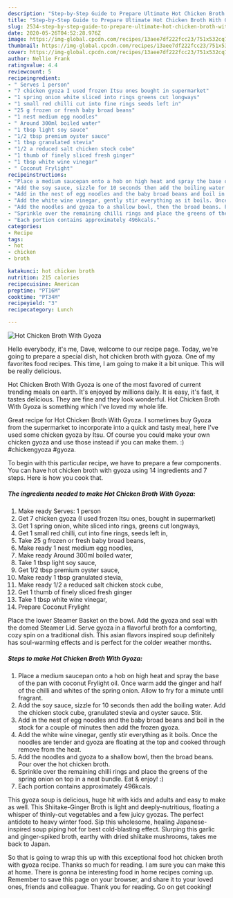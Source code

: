 ```yaml
---
description: "Step-by-Step Guide to Prepare Ultimate Hot Chicken Broth With Gyoza"
title: "Step-by-Step Guide to Prepare Ultimate Hot Chicken Broth With Gyoza"
slug: 2534-step-by-step-guide-to-prepare-ultimate-hot-chicken-broth-with-gyoza
date: 2020-05-26T04:52:28.976Z
image: https://img-global.cpcdn.com/recipes/13aee7df222fcc23/751x532cq70/hot-chicken-broth-with-gyoza-recipe-main-photo.jpg
thumbnail: https://img-global.cpcdn.com/recipes/13aee7df222fcc23/751x532cq70/hot-chicken-broth-with-gyoza-recipe-main-photo.jpg
cover: https://img-global.cpcdn.com/recipes/13aee7df222fcc23/751x532cq70/hot-chicken-broth-with-gyoza-recipe-main-photo.jpg
author: Nellie Frank
ratingvalue: 4.4
reviewcount: 5
recipeingredient:
- " Serves 1 person"
- "7 chicken gyoza I used frozen Itsu ones bought in supermarket"
- "1 spring onion white sliced into rings greens cut longways"
- "1 small red chilli cut into fine rings seeds left in"
- "25 g frozen or fresh baby broad beans"
- "1 nest medium egg noodles"
- " Around 300ml boiled water"
- "1 tbsp light soy sauce"
- "1/2 tbsp premium oyster sauce"
- "1 tbsp granulated stevia"
- "1/2 a reduced salt chicken stock cube"
- "1 thumb of finely sliced fresh ginger"
- "1 tbsp white wine vinegar"
- " Coconut Frylight"
recipeinstructions:
- "Place a medium saucepan onto a hob on high heat and spray the base of the pan with coconut Frylight oil. Once warm add the ginger and half of the chilli and whites of the spring onion. Allow to fry for a minute until fragrant."
- "Add the soy sauce, sizzle for 10 seconds then add the boiling water. Add the chicken stock cube, granulated stevia and oyster sauce. Stir."
- "Add in the nest of egg noodles and the baby broad beans and boil in the stock for a couple of minutes then add the frozen gyoza."
- "Add the white wine vinegar, gently stir everything as it boils. Once the noodles are tender and gyoza are floating at the top and cooked through remove from the heat."
- "Add the noodles and gyoza to a shallow bowl, then the broad beans. Pour over the hot chicken broth."
- "Sprinkle over the remaining chilli rings and place the greens of the spring onion on top in a neat bundle. Eat &amp; enjoy! :)"
- "Each portion contains approximately 496kcals."
categories:
- Recipe
tags:
- hot
- chicken
- broth

katakunci: hot chicken broth 
nutrition: 215 calories
recipecuisine: American
preptime: "PT16M"
cooktime: "PT34M"
recipeyield: "3"
recipecategory: Lunch

---
```



![Hot Chicken Broth With Gyoza](https://img-global.cpcdn.com/recipes/13aee7df222fcc23/751x532cq70/hot-chicken-broth-with-gyoza-recipe-main-photo.jpg)

Hello everybody, it's me, Dave, welcome to our recipe page. Today, we're going to prepare a special dish, hot chicken broth with gyoza. One of my favorites food recipes. This time, I am going to make it a bit unique. This will be really delicious.

Hot Chicken Broth With Gyoza is one of the most favored of current trending meals on earth. It's enjoyed by millions daily. It is easy, it's fast, it tastes delicious. They are fine and they look wonderful. Hot Chicken Broth With Gyoza is something which I've loved my whole life.

Great recipe for Hot Chicken Broth With Gyoza. I sometimes buy Gyoza from the supermarket to incorporate into a quick and tasty meal, here I&#39;ve used some chicken gyoza by Itsu. Of course you could make your own chicken gyoza and use those instead if you can make them. :) #chickengyoza #gyoza.


To begin with this particular recipe, we have to prepare a few components. You can have hot chicken broth with gyoza using 14 ingredients and 7 steps. Here is how you cook that.

<!--inarticleads1-->

##### The ingredients needed to make Hot Chicken Broth With Gyoza:

1. Make ready  Serves: 1 person
1. Get 7 chicken gyoza (I used frozen Itsu ones, bought in supermarket)
1. Get 1 spring onion, white sliced into rings, greens cut longways,
1. Get 1 small red chilli, cut into fine rings, seeds left in,
1. Take 25 g frozen or fresh baby broad beans,
1. Make ready 1 nest medium egg noodles,
1. Make ready  Around 300ml boiled water,
1. Take 1 tbsp light soy sauce,
1. Get 1/2 tbsp premium oyster sauce,
1. Make ready 1 tbsp granulated stevia,
1. Make ready 1/2 a reduced salt chicken stock cube,
1. Get 1 thumb of finely sliced fresh ginger
1. Take 1 tbsp white wine vinegar,
1. Prepare  Coconut Frylight


Place the lower Steamer Basket on the bowl. Add the gyoza and seal with the domed Steamer Lid. Serve gyoza in a flavorful broth for a comforting, cozy spin on a traditional dish. This asian flavors inspired soup definitely has soul-warming effects and is perfect for the colder weather months. 

<!--inarticleads2-->

##### Steps to make Hot Chicken Broth With Gyoza:

1. Place a medium saucepan onto a hob on high heat and spray the base of the pan with coconut Frylight oil. Once warm add the ginger and half of the chilli and whites of the spring onion. Allow to fry for a minute until fragrant.
1. Add the soy sauce, sizzle for 10 seconds then add the boiling water. Add the chicken stock cube, granulated stevia and oyster sauce. Stir.
1. Add in the nest of egg noodles and the baby broad beans and boil in the stock for a couple of minutes then add the frozen gyoza.
1. Add the white wine vinegar, gently stir everything as it boils. Once the noodles are tender and gyoza are floating at the top and cooked through remove from the heat.
1. Add the noodles and gyoza to a shallow bowl, then the broad beans. Pour over the hot chicken broth.
1. Sprinkle over the remaining chilli rings and place the greens of the spring onion on top in a neat bundle. Eat &amp; enjoy! :)
1. Each portion contains approximately 496kcals.


This gyoza soup is delicious, huge hit with kids and adults and easy to make as well. This Shiitake-Ginger Broth is light and deeply-nutritious, floating a whisper of thinly-cut vegetables and a few juicy gyozas. The perfect antidote to heavy winter food. Sip this wholesome, healing Japanese-inspired soup piping hot for best cold-blasting effect. Slurping this garlic and ginger-spiked broth, earthy with dried shiitake mushrooms, takes me back to Japan. 

So that is going to wrap this up with this exceptional food hot chicken broth with gyoza recipe. Thanks so much for reading. I am sure you can make this at home. There is gonna be interesting food in home recipes coming up. Remember to save this page on your browser, and share it to your loved ones, friends and colleague. Thank you for reading. Go on get cooking!
